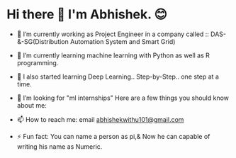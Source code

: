 
# Hi there 👋 I'm Abhishek. 😊

- 🔭 I’m currently working as Project Engineer in a company called :: DAS-&-SG(Distribution Automation System and Smart Grid)
- 🌱 I’m currently learning machine learning with Python as well as R programming.
- 👯 I also started learning Deep Learning.. Step-by-Step.. one step at a time.
- 🤔 I’m looking for "ml internships"
Here are a few things you should know about me:


- 📫 How to reach me: email [abhishekwithu101@gmail.com](mailto:confidenceboi@gmail.com) 
- ⚡ Fun fact: You can name a person as pi,& Now he can capable of writing his name as Numeric.

